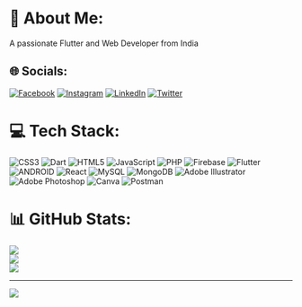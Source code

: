# 💫 About Me:
A passionate Flutter and Web Developer from India


## 🌐 Socials:
[![Facebook](https://img.shields.io/badge/Facebook-%231877F2.svg?logo=Facebook&logoColor=white)](https://facebook.com/nimesh.korat.12) [![Instagram](https://img.shields.io/badge/Instagram-%23E4405F.svg?logo=Instagram&logoColor=white)](https://instagram.com/mr._.korat) [![LinkedIn](https://img.shields.io/badge/LinkedIn-%230077B5.svg?logo=linkedin&logoColor=white)](https://linkedin.com/in/in/nimeshkorat/) [![Twitter](https://img.shields.io/badge/Twitter-%231DA1F2.svg?logo=Twitter&logoColor=white)](https://twitter.com/_mrkorat_) 

# 💻 Tech Stack:
![CSS3](https://img.shields.io/badge/css3-%231572B6.svg?style=plastic&logo=css3&logoColor=white) ![Dart](https://img.shields.io/badge/dart-%230175C2.svg?style=plastic&logo=dart&logoColor=white) ![HTML5](https://img.shields.io/badge/html5-%23E34F26.svg?style=plastic&logo=html5&logoColor=white) ![JavaScript](https://img.shields.io/badge/javascript-%23323330.svg?style=plastic&logo=javascript&logoColor=%23F7DF1E) ![PHP](https://img.shields.io/badge/php-%23777BB4.svg?style=plastic&logo=php&logoColor=white) ![Firebase](https://img.shields.io/badge/firebase-%23039BE5.svg?style=plastic&logo=firebase) ![Flutter](https://img.shields.io/badge/Flutter-%2302569B.svg?style=plastic&logo=Flutter&logoColor=white) ![ANDROID](https://img.shields.io/badge/android-%2320232a.svg?style=plastic&logo=android&logoColor=%a4c639) ![React](https://img.shields.io/badge/react-%2320232a.svg?style=plastic&logo=react&logoColor=%2361DAFB) ![MySQL](https://img.shields.io/badge/mysql-%2300f.svg?style=plastic&logo=mysql&logoColor=white) ![MongoDB](https://img.shields.io/badge/MongoDB-%234ea94b.svg?style=plastic&logo=mongodb&logoColor=white) ![Adobe Illustrator](https://img.shields.io/badge/adobeillustrator-%23FF9A00.svg?style=plastic&logo=adobeillustrator&logoColor=white) ![Adobe Photoshop](https://img.shields.io/badge/adobephotoshop-%2331A8FF.svg?style=plastic&logo=adobephotoshop&logoColor=white) ![Canva](https://img.shields.io/badge/Canva-%2300C4CC.svg?style=plastic&logo=Canva&logoColor=white) ![Postman](https://img.shields.io/badge/Postman-FF6C37?style=plastic&logo=postman&logoColor=white)
# 📊 GitHub Stats:
![](https://github-readme-stats.vercel.app/api?username=nimesh-korat&theme=dark&hide_border=true&include_all_commits=false&count_private=false)<br/>
![](https://github-readme-streak-stats.herokuapp.com/?user=nimesh-korat&theme=dark&hide_border=true)<br/>
![](https://github-readme-stats.vercel.app/api/top-langs/?username=nimesh-korat&theme=dark&hide_border=true&include_all_commits=false&count_private=false&layout=compact)

---
[![](https://visitcount.itsvg.in/api?id=nimesh-korat&icon=0&color=0)](https://visitcount.itsvg.in)

<!-- Proudly created with GPRM ( https://gprm.itsvg.in ) -->
